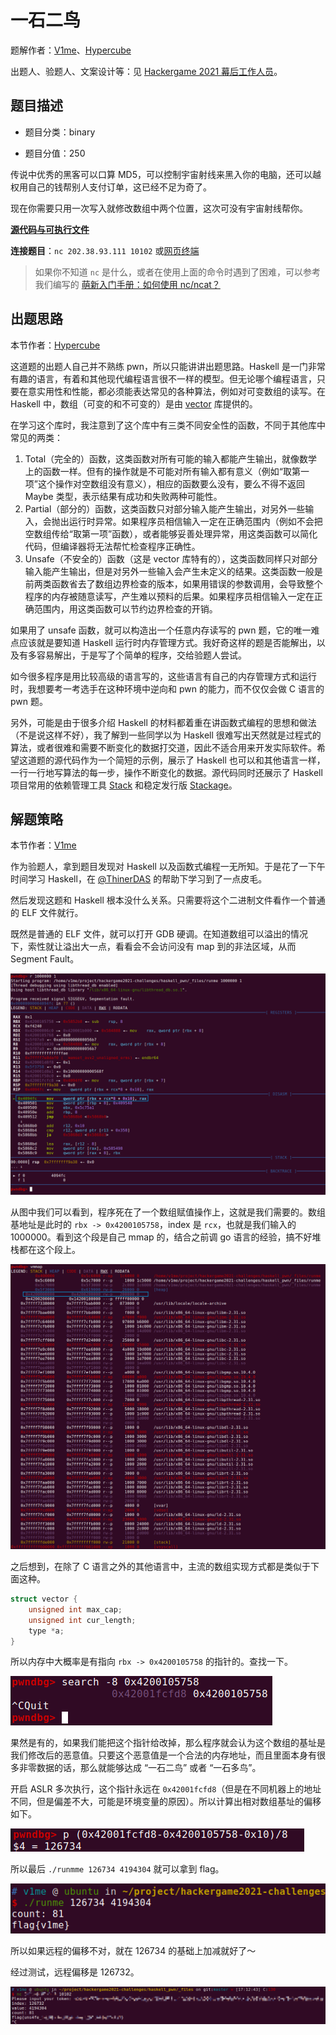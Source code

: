 # 一石二鸟

题解作者：[V1me](https://github.com/Roarcannotprogramming)、[Hypercube](https://0x01.me/)

出题人、验题人、文案设计等：见 [Hackergame 2021 幕后工作人员](https://hack.lug.ustc.edu.cn/credits/)。

## 题目描述

- 题目分类：binary

- 题目分值：250

传说中优秀的黑客可以口算 MD5，可以控制宇宙射线来黑入你的电脑，还可以越权用自己的钱帮别人支付订单，这已经不足为奇了。

现在你需要只用一次写入就修改数组中两个位置，这次可没有宇宙射线帮你。

**[源代码与可执行文件](src/一石二鸟.zip)**

**连接题目**：`nc 202.38.93.111 10102` 或[网页终端](http://202.38.93.111:10103/)

> 如果你不知道 `nc` 是什么，或者在使用上面的命令时遇到了困难，可以参考我们编写的 [萌新入门手册：如何使用 nc/ncat？](https://lug.ustc.edu.cn/planet/2019/09/how-to-use-nc/)

## 出题思路

本节作者：[Hypercube](https://0x01.me/)

这道题的出题人自己并不熟练 pwn，所以只能讲讲出题思路。Haskell 是一门非常有趣的语言，有着和其他现代编程语言很不一样的模型。但无论哪个编程语言，只要在意实用性和性能，都必须能表达常见的各种算法，例如对可变数组的读写。在 Haskell 中，数组（可变的和不可变的）是由 [vector](https://www.fpcomplete.com/haskell/library/vector/) 库提供的。

在学习这个库时，我注意到了这个库中有三类不同安全性的函数，不同于其他库中常见的两类：

1. Total（完全的）函数，这类函数对所有可能的输入都能产生输出，就像数学上的函数一样。但有的操作就是不可能对所有输入都有意义（例如“取第一项”这个操作对空数组没有意义），相应的函数要么没有，要么不得不返回 Maybe 类型，表示结果有成功和失败两种可能性。
2. Partial（部分的）函数，这类函数只对部分输入能产生输出，对另外一些输入，会抛出运行时异常。如果程序员相信输入一定在正确范围内（例如不会把空数组传给“取第一项”函数），或者能够妥善处理异常，用这类函数可以简化代码，但编译器将无法帮忙检查程序正确性。
3. Unsafe（不安全的）函数（这是 vector 库特有的），这类函数同样只对部分输入能产生输出，但是对另外一些输入会产生未定义的结果。这类函数一般是前两类函数省去了数组边界检查的版本，如果用错误的参数调用，会导致整个程序的内存被随意读写，产生难以预料的后果。如果程序员相信输入一定在正确范围内，用这类函数可以节约边界检查的开销。

如果用了 unsafe 函数，就可以构造出一个任意内存读写的 pwn 题，它的唯一难点应该就是要知道 Haskell 运行时内存管理方式。我好奇这样的题是否能解出，以及有多容易解出，于是写了个简单的程序，交给验题人尝试。

如今很多程序是用比较高级的语言写的，这些语言有自己的内存管理方式和运行时，我想要考一考选手在这种环境中逆向和 pwn 的能力，而不仅仅会做 C 语言的 pwn 题。

另外，可能是由于很多介绍 Haskell 的材料都着重在讲函数式编程的思想和做法（不是说这样不好），我了解到一些同学以为 Haskell 很难写出天然就是过程式的算法，或者很难和需要不断变化的数据打交道，因此不适合用来开发实际软件。希望这道题的源代码作为一个简短的示例，展示了 Haskell 也可以和其他语言一样，一行一行地写算法的每一步，操作不断变化的数据。源代码同时还展示了 Haskell 项目常用的依赖管理工具 [Stack](https://www.haskellstack.org/) 和稳定发行版 [Stackage](https://www.stackage.org/)。

## 解题策略

本节作者：[V1me](https://github.com/Roarcannotprogramming)

作为验题人，拿到题目发现对 Haskell 以及函数式编程一无所知。于是花了一下午时间学习 Haskell，在 [@ThinerDAS](https://github.com/ThinerDAS) 的帮助下学习到了一点皮毛。

然后发现这题和 Haskell 根本没什么关系。只需要将这个二进制文件看作一个普通的 ELF 文件就行。

既然是普通的 ELF 文件，就可以打开 GDB 硬调。在知道数组可以溢出的情况下，索性就让溢出大一点，看看会不会访问没有 map 到的非法区域，从而 Segment Fault。

![Snipaste_2021-10-25_16-09-55](./img/Snipaste_2021-10-25_16-09-55.png)

从图中我们可以看到，程序死在了一个数组赋值操作上，这就是我们需要的。数组基地址是此时的 `rbx -> 0x4200105758`，index 是 `rcx`，也就是我们输入的 1000000。看到这个段是自己 mmap 的，结合之前调 go 语言的经验，搞不好堆栈都在这个段上。

![Snipaste_2021-10-25_16-17-13](./img/Snipaste_2021-10-25_16-17-13.png)

之后想到，在除了 C 语言之外的其他语言中，主流的数组实现方式都是类似于下面这种。

```c
struct vector {
    unsigned int max_cap;
    unsigned int cur_length;
    type *a;
}
```

所以内存中大概率是有指向 `rbx -> 0x4200105758` 的指针的。查找一下。

![Snipaste_2021-10-25_16-57-02](./img/Snipaste_2021-10-25_16-57-02.png)

果然是有的，如果我们能把这个指针给改掉，那么程序就会认为这个数组的基址是我们修改后的恶意值。只要这个恶意值是一个合法的内存地址，而且里面本身有很多非零数据的话，那么就能够达成 “一石二鸟” 或者 “一石多鸟”。

开启 ASLR 多次执行，这个指针永远在 `0x42001fcfd8`（但是在不同机器上的地址不同，但是偏差不大，可能是环境变量的原因）。所以计算出相对数组基址的偏移如下。

![Snipaste_2021-10-25_17-06-40](./img/Snipaste_2021-10-25_17-06-40.png)

所以最后 `./runmme 126734 4194304` 就可以拿到 flag。

![Snipaste_2021-10-25_17-10-24](./img/Snipaste_2021-10-25_17-10-24.png)

所以如果远程的偏移不对，就在 126734 的基础上加减就好了～

经过测试，远程偏移是 126732。

![Snipaste_2021-10-25_17-13-28](./img/Snipaste_2021-10-25_17-13-28.png)
